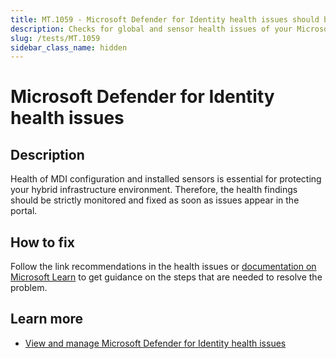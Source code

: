 ```yaml
---
title: MT.1059 - Microsoft Defender for Identity health issues should be resolved
description: Checks for global and sensor health issues of your Microsoft Defender for Identity instance
slug: /tests/MT.1059
sidebar_class_name: hidden
---
```


# Microsoft Defender for Identity health issues

## Description

Health of MDI configuration and installed sensors is essential for protecting your hybrid infrastructure environment.
Therefore, the health findings should be strictly monitored and fixed as soon as issues appear in the portal.

## How to fix

Follow the link recommendations in the health issues or [documentation on Microsoft Learn](https://learn.microsoft.com/en-us/defender-for-identity/health-alerts#health-issues) to get guidance on the steps that are needed to resolve the problem.

## Learn more

- [View and manage Microsoft Defender for Identity health issues](https://learn.microsoft.com/en-us/defender-for-identity/health-alerts)
